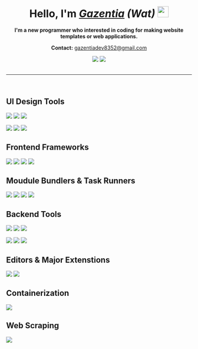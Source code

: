 <h1 align="center">
Hello, I'm <i><a href="https://gazentia.dev/" target="_blank">Gazentia</a> (Wat)</i>
 <img src="https://raw.githubusercontent.com/MartinHeinz/MartinHeinz/master/wave.gif" width="30px">
</h1>
<p align="center"><b>I'm a new programmer who interested in coding for making website templates or web applications.</b></p>
<p align="center"><b>Contact:</b> <a href="mailto:gazentiadev8352@gmail.com">gazentiadev8352@gmail.com</a></p>

<div align="center">
<img src="https://github-readme-stats.vercel.app/api/top-langs/?username=Gazentia&theme=dark&layout=compact">
<img src="https://github-readme-stats.vercel.app/api?username=Gazentia&theme=dark&show_icons=true&hide=prs,issues">
</div>
<br/>
<hr>
<br/>

## UI Design Tools

![](https://img.shields.io/badge/Html5-msg?style=for-the-badge&logo=html5&logoColor=white&color=E34F26)
![](https://img.shields.io/badge/CSS3-msg?style=for-the-badge&logo=css3&logoColor=white&color=1572B6)
![](https://img.shields.io/badge/JavaScript-msg?style=for-the-badge&logo=javascript&logoColor=white&color=F7DF1E)

![](https://img.shields.io/badge/AdobeXD-Pending-1?style=for-the-badge&logo=adobexd&logoColor=white&labelColor=FF61F6&color=lightgrey)
![](https://img.shields.io/badge/AdobePhotoshop-msg?style=for-the-badge&logo=adobephotoshop&logoColor=white&color=31A8FF)
![](https://img.shields.io/badge/AdobeIllustrator-msg?style=for-the-badge&logo=adobeillustrator&logoColor=white&color=FF9A00)

## Frontend Frameworks

![](https://img.shields.io/badge/Angular-Pending-1?style=for-the-badge&logo=angular&logoColor=white&labelColor=DD0031&color=lightgrey)
![](https://img.shields.io/badge/React-Pending-1?style=for-the-badge&logo=react&logoColor=white&labelColor=61DAFB&color=lightgrey)
![](https://img.shields.io/badge/jQuery-msg?style=for-the-badge&logo=jquery&logoColor=white&color=0769AD)
![](https://img.shields.io/badge/Vue-msg?style=for-the-badge&logo=vue.js&logoColor=white&color=#4FC08D)

## Moudule Bundlers & Task Runners

![](https://img.shields.io/badge/Webpack-Pending-1?style=for-the-badge&logo=webpack&logoColor=white&labelColor=8DD6F9&color=lightgrey)
![](https://img.shields.io/badge/Sass-msg?style=for-the-badge&logo=sass&logoColor=white&color=CC6699)
![](https://img.shields.io/badge/PostCSS-msg?style=for-the-badge&logo=postcss&logoColor=white&color=DD3A0A)
![](https://img.shields.io/badge/Babel-Pending-1?style=for-the-badge&logo=babel&logoColor=white&labelColor=F9DC3E&color=lightgrey)

## Backend Tools

![](https://img.shields.io/badge/Node.js-msg?style=for-the-badge&logo=node.js&logoColor=white&color=339933)
![](https://img.shields.io/badge/Express-msg?style=for-the-badge&logo=express&logoColor=white&color=000000)
![](https://img.shields.io/badge/Nodemon-msg?style=for-the-badge&logo=nodemon&logoColor=white&color=76D04B)

![](https://img.shields.io/badge/Postman-msg?style=for-the-badge&logo=postman&logoColor=white&color=FF6C37)
![](https://img.shields.io/badge/MongoDB-msg?style=for-the-badge&logo=mongodb&logoColor=white&color=47A248)
![](https://img.shields.io/badge/MySQL-msg?style=for-the-badge&logo=mysql&logoColor=white&color=4479A1)

## Editors & Major Extenstions

![](https://img.shields.io/badge/VisualStudioCode-msg?style=for-the-badge&logo=visualstudiocode&logoColor=white&color=007ACC)
![](https://img.shields.io/badge/Prettier-msg?style=for-the-badge&logo=prettier&logoColor=white&color=F7B93E)

## Containerization

![](https://img.shields.io/badge/Babel-Pending-1?style=for-the-badge&logo=docker&logoColor=white&labelColor=2496ED&color=lightgrey)

## Web Scraping

![](https://img.shields.io/badge/Puppeteer-msg?style=for-the-badge&logo=puppeteer&logoColor=white&color=40B5A4)
